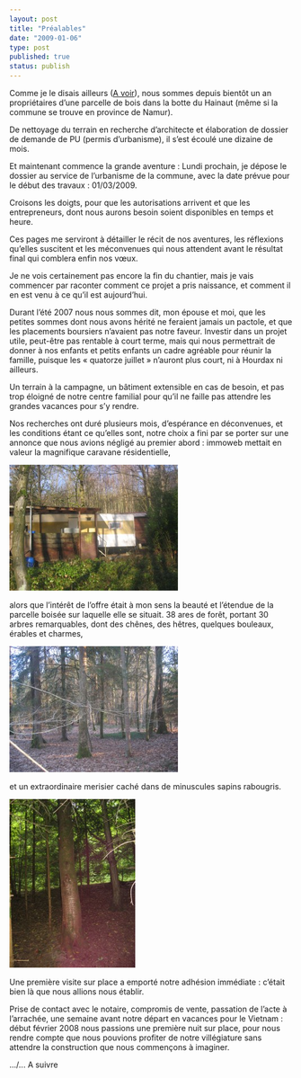 ```yaml
---
layout: post
title: "Préalables"
date: "2009-01-06"
type: post
published: true
status: publish
---
```


Comme je le disais ailleurs ([A voir](http://choppin.be/?p=33 "Permanent Link: A voir")), nous sommes depuis bientôt un an propriétaires d’une parcelle de bois dans la botte du Hainaut (même si la commune se trouve en province de Namur).

De nettoyage du terrain en recherche d’architecte et élaboration de dossier de demande de PU (permis d’urbanisme), il s’est écoulé une dizaine de mois.

Et maintenant commence la grande aventure : Lundi prochain, je dépose le dossier au service de l’urbanisme de la commune, avec la date prévue pour le début des travaux : 01/03/2009.

Croisons les doigts, pour que les autorisations arrivent et que les entrepreneurs, dont nous aurons besoin soient disponibles en temps et heure.

Ces pages me serviront à détailler le récit de nos aventures, les réflexions qu’elles suscitent et les méconvenues qui nous attendent avant le résultat final qui comblera enfin nos vœux.

Je ne vois certainement pas encore la fin du chantier, mais je vais commencer par raconter comment ce projet a pris naissance, et comment il en est venu à ce qu’il est aujourd’hui.

Durant l’été 2007 nous nous sommes dit, mon épouse et moi, que les petites sommes dont nous avons hérité ne feraient jamais un pactole, et que les placements boursiers n’avaient pas notre faveur. Investir dans un projet utile, peut-être pas rentable à court terme, mais qui nous permettrait de donner à nos enfants et petits enfants un cadre agréable pour réunir la famille, puisque les « quatorze juillet » n’auront plus court, ni à Hourdax ni ailleurs.

Un terrain à la campagne, un bâtiment extensible en cas de besoin, et pas trop éloigné de notre centre familial pour qu’il ne faille pas attendre les grandes vacances pour s’y rendre.

Nos recherches ont duré plusieurs mois, d’espérance en déconvenues, et les conditions étant ce qu’elles sont, notre choix a fini par se porter sur une annonce que nous avions négligé au premier abord : immoweb mettait en valeur la magnifique caravane résidentielle,

![la caravane résidentielle](/images/2009/01/img_0022-300x224.jpg "img_0022") 

alors que l’intérêt de l’offre était à mon sens la beauté et l’étendue de la parcelle boisée sur laquelle elle se situait. 38 ares de forêt, portant 30 arbres remarquables, dont des chênes, des hêtres, quelques bouleaux, érables et charmes,

![les arbres](/images/2009/01/img_0060-300x224.jpg "img_0060")

et un extraordinaire merisier caché dans de minuscules sapins rabougris.

![la découverte du merisier](/images/2009/01/img_0076-224x300.jpg "img_0076") 

Une première visite sur place a emporté notre adhésion immédiate : c’était bien là que nous allions nous établir.

Prise de contact avec le notaire, compromis de vente, passation de l’acte à l’arrachée, une semaine avant notre départ en vacances pour le Vietnam : début février 2008 nous passions une première nuit sur place, pour nous rendre compte que nous pouvions profiter de notre villégiature sans attendre la construction que nous commençons à imaginer.

.../... A suivre
